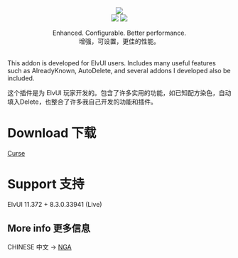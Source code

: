 <div align="center">
<img src="https://github.com/fang2hou/ElvUI_WindTools/blob/master/Title.png?raw=true"/><br>
<img src="https://img.shields.io/badge/ElvUI-11.372-blue.svg?longCache=true&style=for-the-badge"/>
<img src="https://img.shields.io/badge/Version-1.5.13-green.svg?longCache=true&style=for-the-badge"/>

Enhanced. Configurable. Better performance.<br>
增强，可设置，更佳的性能。
</div>

<br>
This addon is developed for ElvUI users. Includes many useful features such as AlreadyKnown, AutoDelete, and several addons I developed also be included.

这个插件是为 ElvUI 玩家开发的。包含了许多实用的功能，如已知配方染色，自动填入Delete，也整合了许多我自己开发的功能和插件。<br>


# Download 下载
[Curse](https://www.curseforge.com/wow/addons/elvui_windtools)

# Support 支持
ElvUI 11.372 + 8.3.0.33941  (Live)

## More info 更多信息
CHINESE 中文 → [NGA](http://bbs.ngacn.cc/read.php?tid=12142815)